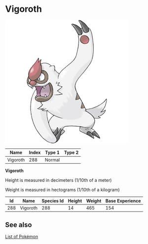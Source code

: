 # Vigoroth


![Vigoroth](images/288.png)

| **Name** | **Index** | **Type 1** | **Type 2** |
|----|----|----|----|
| Vigoroth | 288 | Normal  |  |

**Vigoroth** 


Height is measured in decimeters (1/10th of a meter)

Weight is measured in hectograms (1/10th of a kilogram)

| **Id** | **Name** | **Species Id** | **Height** | **Weight** | **Base Experience** |
|--------|----------|----------------|------------|------------|---------------------|
| 288 | Vigoroth | 288 | 14 | 465 | 154 |


## See also

[List of Pokémon](../pokemon.md)
